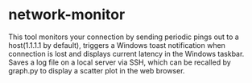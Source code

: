 # network-monitor

This tool monitors your connection by sending periodic pings out to a host(1.1.1.1 by default), triggers a Windows toast notification when connection is lost and displays current latency in the Windows taskbar. Saves a log file on a local server via SSH, which can be recalled by graph.py to display a scatter plot in the web browser.

